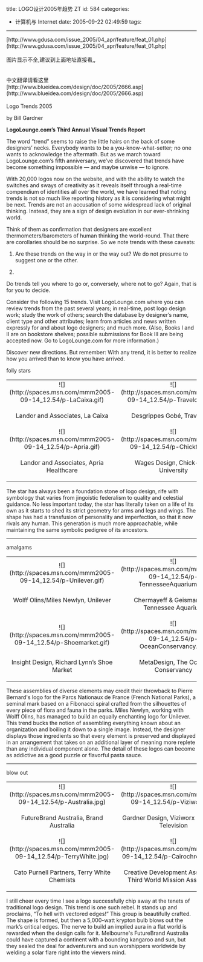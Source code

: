 title: LOGO设计2005年趋势  ZT
id: 584
categories:
  - 计算机与 Internet
date: 2005-09-22 02:49:59
tags:
---

<div id="msgcns!9697D6160EFEBC17!246" class="bvMsg"><div>[http://www.gdusa.com/issue_2005/04_apr/feature/feat_01.php](http://www.gdusa.com/issue_2005/04_apr/feature/feat_01.php)</div>
<div> </div>
<div>图片显示不全,建议到上面地址直接看,,</div>
<div> </div>
<div> </div>
<div>中文翻译请看这里</div>
<div>[http://www.blueidea.com/design/doc/2005/2666.asp](http://www.blueidea.com/design/doc/2005/2666.asp)</div>
<div> </div>
<div>Logo Trends 2005 

<span>by Bill Gardner</span>

**LogoLounge.com’s Third Annual Visual Trends Report**

The word “trend” seems to raise the little hairs on the back of some designers’ necks. Everybody wants to be a you-know-what-setter; no one wants to acknowledge the aftermath. But as we march toward LogoLounge.com’s fifth anniversary, we’ve discovered that trends have become something impossible — and maybe unwise — to ignore.

With 20,000 logos now on the website, and with the ability to watch the switches and sways of creativity as it reveals itself through a real-time compendium of identities all over the world, we have learned that noting trends is not so much like reporting history as it is considering what might be next. Trends are not an accusation of some widespread lack of original thinking. Instead, they are a sign of design evolution in our ever-shrinking world.

Think of them as confirmation that designers are excellent thermometers/barometers of human thinking the world-round. That there are corollaries should be no surprise. So we note trends with these caveats:

1.  Are these trends on the way in or the way out? We do not presume to suggest one or the other.

    <li>

Do trends tell you where to go or, conversely, where not to go? Again, that is for you to decide.

Consider the following 15 trends. Visit LogoLounge.com where you can review trends from the past several years; in real-time, post logo design work; study the work of others; search the database by designer’s name, client type and other attributes; learn from articles and news written expressly for and about logo designers; and much more. (Also, Books I and II are on bookstore shelves; possible submissions for Book III are being accepted now. Go to LogoLounge.com for more information.) 

Discover new directions. But remember: With any trend, it is better to realize how you arrived than to know you have arrived.

folly stars

<table cellspacing="2" cellpadding="2" width="100%" border="0">
<tbody>
<tr align="middle">
<td width="50%">![](http://spaces.msn.com/mmm2005-09-14_12.54/p-LaCaixa.gif)</td>
<td width="50%">![](http://spaces.msn.com/mmm2005-09-14_12.54/p-Travelocity.gif)</td></tr>
<tr align="middle">
<td width="50%">
<p>Landor and Associates, La Caixa
</td>
<td width="50%">

Desgrippes Gobé, Travelocity
</td></tr>
<tr align="middle">
<td>![](http://spaces.msn.com/mmm2005-09-14_12.54/p-Apria.gif)</td>
<td>![](http://spaces.msn.com/mmm2005-09-14_12.54/p-Chickfila.jpg)</td></tr>
<tr align="middle">
<td>

Landor and Associates, Apria Healthcare
</td>
<td>

Wages Design, Chick-fil-A University
</td></tr></tbody></table></p>

The star has always been a foundation stone of logo design, rife with symbology that varies from jingoistic federalism to quality and celestial guidance. No less important today, the star has literally taken on a life of its own as it starts to shed its strict geometry for arms and legs and wings. The shape has had a transfusion of personality and imperfection, so that it now rivals any human. This generation is much more approachable, while maintaining the same symbolic pedigree of its ancestors.

* * *

amalgams

<table cellspacing="2" cellpadding="2" width="100%" border="0">
<tbody>
<tr align="middle">
<td width="50%">![](http://spaces.msn.com/mmm2005-09-14_12.54/p-Unilever.gif)</td>
<td width="50%">![](http://spaces.msn.com/mmm2005-09-14_12.54/p-TennesseeAquarium.gif)</td></tr>
<tr valign="top" align="middle">
<td width="50%">
<p>Wolff Olins/Miles Newlyn, Unilever
</td>
<td width="50%">

Chermayeff &amp; Geismar, Inc., Tennessee Aquarium
</td></tr>
<tr align="middle">
<td width="50%">![](http://spaces.msn.com/mmm2005-09-14_12.54/p-Shoemarket.gif)</td>
<td width="50%">![](http://spaces.msn.com/mmm2005-09-14_12.54/p-OceanConservancy.gif)</td></tr>
<tr valign="top" align="middle">
<td width="50%">

Insight Design, Richard Lynn’s Shoe Market
</td>
<td width="50%">

MetaDesign, The Ocean Conservancy
</td></tr></tbody></table></p>

These assemblies of diverse elements may credit their throwback to Pierre Bernard's logo for the Parcs Nationaux de France (French National Parks), a seminal mark based on a Fibonacci spiral crafted from the silhouettes of every piece of flora and fauna in the parks. Miles Newlyn, working with Wolff Olins, has managed to build an equally enchanting logo for Unilever. This trend bucks the notion of assembling everything known about an organization and boiling it down to a single image. Instead, the designer displays those ingredients so that every element is preserved and displayed in an arrangement that takes on an additional layer of meaning more replete than any individual component alone. The detail of these logos can become as addictive as a good puzzle or flavorful pasta sauce.

* * *

blow out

<table cellspacing="2" cellpadding="2" width="100%" border="0">
<tbody>
<tr align="middle">
<td>![](http://spaces.msn.com/mmm2005-09-14_12.54/p-Australia.jpg)</td>
<td>![](http://spaces.msn.com/mmm2005-09-14_12.54/p-Viziworx.gif)</td></tr>
<tr valign="top" align="middle">
<td width="50%">
<p>FutureBrand Australia, Brand Australia
</td>
<td width="50%">

Gardner Design, Viziworx Enhanced Television
</td></tr>
<tr align="middle">
<td width="50%">![](http://spaces.msn.com/mmm2005-09-14_12.54/p-TerryWhite.jpg)</td>
<td width="50%">![](http://spaces.msn.com/mmm2005-09-14_12.54/p-Cairochrchpce.gif)</td></tr>
<tr valign="top" align="middle">
<td width="50%">

Cato Purnell Partners, Terry White Chemists
</td>
<td width="50%">

Creative Development Association,
Third World Mission Association
</td></tr></tbody></table></p>

I still cheer every time I see a logo successfully chip away at the tenets of traditional logo design. This trend is one such rebel. It stands up and proclaims, “To hell with vectored edges!” This group is beautifully crafted. The shape is formed, but then a 5,000-watt krypton bulb blows out the mark’s critical edges. The nerve to build an implied aura in a flat world is rewarded when the design calls for it. Melbourne's FutureBrand Australia could have captured a continent with a bounding kangaroo and sun, but they sealed the deal for adventurers and sun worshippers worldwide by welding a solar flare right into the viewers mind.
</div></div>